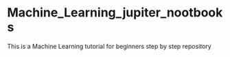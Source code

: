 # Machine_Learning_jupiter_nootbooks
This is a Machine Learning tutorial for beginners step by step repository
